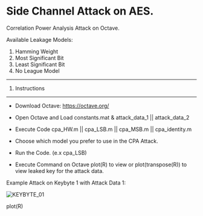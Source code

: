 Side Channel Attack on AES.
=====
Correlation Power Analysis Attack on Octave.

Available Leakage Models:
  1. Hamming Weight
  2. Most Significant Bit
  3. Least Significant Bit
  4. No League Model

--------------------------------------------------------------------------------
1. Instructions 
--------------------------------------------------------------------------------

* Download Octave: https://octave.org/
* Open Octave and Load constants.mat & attack_data_1 || attack_data_2
* Execute Code cpa_HW.m || cpa_LSB.m || cpa_MSB.m || cpa_identity.m



* Choose which model you prefer to use in the CPA Attack.
* Run the Code. (e.x cpa_LSB)
* Execute Command on Octave plot(R) to view or plot(transpose(R)) to view leaked key for the attack data.


Example Attack on Keybyte 1 with Attack Data 1:

![KEYBYTE_01](https://github.com/Xristosxmp/Side-Channel-Attack-on-AES/assets/72732882/e64d2b6f-a234-41fa-98ba-7386abf7fa1b)

plot(R)


